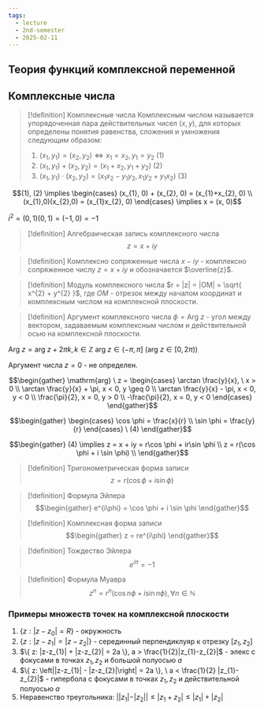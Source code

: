 ```yaml
---
tags:
  - lecture
  - 2nd-semester
  - 2025-02-11
---
```


## Теория функций комплексной переменной

## Комплексные числа

> [!definition] Комплексные числа
> Комплексным числом называется упорядоченная пара действительных чисел $(x, y)$, для которых определены понятия равенства, сложения и умножения следующим образом:
> 1. $(x_{1}, y_{1}) = (x_{2}, y_{2}) \iff x_{1} = x_{2}, y_{1} = y_{2} \ (1)$ 
> 2. $(x_{1}, y_{1}) + (x_{2}, y_{2}) = (x_{1}+ x_{2}, y_{1}+y_{2}) \ (2)$
> 3. $(x_{1}, y_{1})\cdot (x_{2}, y_{2}) = (x_{1}x_{2} - y_{1}y_{2}, x_{1}y_{2} + y_{1}x_{2}) \ (3)$

$$(1), (2) \implies \begin{cases}
(x_{1}, 0) + (x_{2}, 0) = (x_{1}+x_{2}, 0) \\
(x_{1},0)(x_{2},0) = (x_{1}x_{2}, 0)
\end{cases} \implies x = (x, 0)$$

$i^{2} = (0,1)(0,1) = (-1, 0) = -1$

> [!definition] Алгебраическая запись комплексного числа
> $$z = x + iy$$

> [!definition] Комплексно сопряженные числа
> $x-iy$ - комплексно сопряженное числу $z = x + iy$ и обозначается $\overline{z}$.

> [!definition] Модуль комплексного числа
> $r = |z| = |OM| = \sqrt{ x^{2} + y^{2} }$, где $OM$ - отрезок между началом координат и комплексным числом на комплексной плоскости.

> [!definition] Аргумент комплексного числа
> $\phi = \mathrm{Arg} \ z$ - угол между вектором, задаваемым комплексным числом и действительной осью на комплексной плоскости.

$\mathrm{Arg} \ z = \mathrm{arg} \ z +2\pi k, k \in \mathbb{Z}$
$\mathrm{arg} \ z \in (-\pi, \pi] \ (\mathrm{arg} \ z \in [0, 2\pi))$

Аргумент числа $z = 0$ - не определен.

$$\begin{gather}
\mathrm{arg} \ z = \begin{cases}
\arctan \frac{y}{x}, \ x > 0 \\
\arctan \frac{y}{x} + \pi, x < 0, y \geq 0 \\
\arctan \frac{y}{x} - \pi, x < 0, y < 0 \\
\frac{\pi}{2}, x = 0, y > 0 \\
-\frac{\pi}{2}, x = 0, y < 0
\end{cases}
\end{gather}$$

$$\begin{gather}
\begin{cases}
\cos \phi = \frac{x}{r} \\
\sin \phi = \frac{y}{r}
\end{cases} \ (4)
\end{gather}$$

$$\begin{gather}
(4) \implies z = x + iy = r\cos \phi + ir\sin \phi  \\
z = r(\cos \phi + i \sin \phi) \\
\end{gather}$$

> [!definition] Тригонометрическая форма записи
> $$z = r(\cos \phi + i\sin \phi)$$


> [!definition] Формула Эйлера
> $$\begin{gather}
e^{i\phi} = \cos \phi + i \sin \phi
\end{gather}$$

> [!definition] Комплексная форма записи
> $$\begin{gather}
z = re^{i\phi}
\end{gather}$$

> [!definition] Тождество Эйлера
> $$e^{i\pi} = -1$$

> [!definition] Формула Муавра
> $$z^{n} = r^{n}(\cos n\phi + i\sin n\phi), \forall n \in \mathbb{N}$$

### Примеры множеств точек на комплексной плоскости

1. $\{ z: |z - z_{0}| = R \}$ - окружность
2. $\{ z: |z-z_{1}| = |z - z_{2}| \}$ - серединный перпендиклуяр к отрезку $[z_{1}, z_{2}]$
3. $\{ z: |z-z_{1}| + |z-z_{2}| = 2a \}, a > \frac{1}{2}|z_{1}-z_{2}|$ - элекс с фокусами в точках $z_{1}, z_{2}$ и большой полуосью $a$
4. $\{ z: \left||z-z_{1}| - |z-z_{2}|\right| = 2a \}, \ a < \frac{1}{2} |z_{1}-z_{2}|$ - гипербола с фокусами в точках $z_{1}, z_{2}$ и действительной полуосью $a$
5. Неравенство треугольника: $||z_{1}| - |z_{2}|| \leq |z_{1}+z_{2}| \leq |z_{1}| + |z_{2}|$

